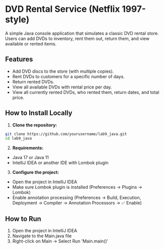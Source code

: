# DVD Rental Service (Netflix 1997-style)
A simple Java console application that simulates a classic DVD rental store. Users can add DVDs to inventory, rent them out, return them, and view available or rented items.

## Features
- Add DVD discs to the store (with multiple copies).
- Rent DVDs to customers for a specific number of days.
- Return rented DVDs.
- View all available DVDs with rental price per day.
- View all currently rented DVDs, who rented them, return dates, and total price.

## How to Install Locally

1. **Clone the repository:**

```bash
git clone https://github.com/yourusername/lab9_java.git
cd lab9_java
```
2. **Requirements:**

- Java 17 or Java 11
- IntelliJ IDEA or another IDE with Lombok plugin

3. **Configure the project:**

- Open the project in IntelliJ IDEA
- Make sure Lombok plugin is installed (Preferences → Plugins → Lombok)
- Enable annotation processing (Preferences → Build, Execution, Deployment → Compiler → Annotation Processors → ✅ Enable)

 ## **How to Run**

1. Open the project in IntelliJ IDEA
2. Navigate to the Main.java file
3. Right-click on Main → Select Run 'Main.main()'

